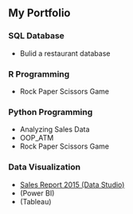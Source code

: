 ## My Portfolio

### SQL Database
  - Bulid a restaurant database
### R Programming
  - Rock Paper Scissors Game
### Python Programming
  - Analyzing Sales Data
  - OOP_ATM
  - Rock Paper Scissors Game
### Data Visualization
  - [Sales Report 2015 (Data Studio)](https://github.com/maypn/mySkills/blob/main/Dashboard/Sales_Report.pdf)
  - (Power BI)
  - (Tableau)
